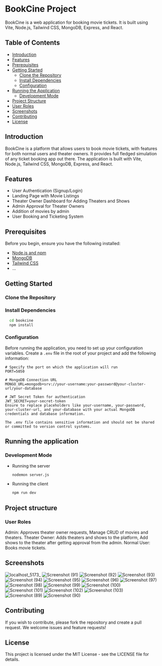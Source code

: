 # BookCine Project

BookCine is a web application for booking movie tickets. It is built using Vite, Node.js, Tailwind CSS, MongoDB, Express, and React.

## Table of Contents

- [Introduction](#introduction)
- [Features](#features)
- [Prerequisites](#prerequisites)
- [Getting Started](#getting-started)
  - [Clone the Repository](#clone-the-repository)
  - [Install Dependencies](#install-dependencies)
  - [Configuration](#configuration)
- [Running the Application](#running-the-application)
  - [Development Mode](#development-mode)
- [Project Structure](#project-structure)
- [User Roles](#user-roles)
- [Screenshots](#screenshots)
- [Contributing](#contributing)
- [License](#license)

## Introduction

BookCine is a platform that allows users to book movie tickets, with features for both normal users and theater owners.
It provides full fledged simulation of any ticket booking app out there.
The application is built with Vite, Node.js, Tailwind CSS, MongoDB, Express, and React.

## Features

- User Authentication (Signup/Login)
- Landing Page with Movie Listings
- Theater Owner Dashboard for Adding Theaters and Shows
- Admin Approval for Theater Owners
- Addition of movies by admin
- User Booking and Ticketing System

## Prerequisites

Before you begin, ensure you have the following installed:

- [Node.js and npm](https://nodejs.org/)
- [MongoDB](https://www.mongodb.com/)
- [Tailwind CSS](https://tailwindcss.com/)
- ...

## Getting Started

### Clone the Repository
### Install Dependencies
```bash
  cd bookcine
  npm install
```
### Configuration

Before running the application, you need to set up your configuration variables. Create a `.env` file in the root of your project and add the following information:

```env
# Specify the port on which the application will run
PORT=5050

# MongoDB Connection URL
MONGO_URL=mongodb+srv://your-username:your-password@your-cluster-url/your-database

# JWT Secret Token for authentication
JWT_SECRET=your-secret-token
Ensure to replace placeholders like your-username, your-password, your-cluster-url, and your-database with your actual MongoDB credentials and database information.

The .env file contains sensitive information and should not be shared or committed to version control systems.
```

##  Running the application
### Development Mode
  - Running the server
    ```bash
    nodemon server.js
    ```
  - Running the client
    ```bash
    npm run dev
    ```

## Project structure
### User Roles
Admin: Approves theater owner requests, Manage CRUD of movies and theaters.
Theater Owner: Adds theaters and shows to the platform, Add shows to the theater after getting approval from the admin.
Normal User: Books movie tickets.

## Screenshots
![localhost_5173_](https://github.com/sans-byte/BookCine/assets/52746480/c6a46a88-6089-4933-944d-57aa7c1aa7f3)
![Screenshot (91)](https://github.com/sans-byte/BookCine/assets/52746480/3fd86556-efc3-47f8-aa3a-7240db61e010)
![Screenshot (92)](https://github.com/sans-byte/BookCine/assets/52746480/0266c21a-f1d8-451a-b38c-ca3ce5351777)
![Screenshot (93)](https://github.com/sans-byte/BookCine/assets/52746480/b3bdb370-234e-4f5e-bb16-770ac53e8ab6)
![Screenshot (94)](https://github.com/sans-byte/BookCine/assets/52746480/07286699-577e-4d45-b04f-0c5d1730961c)
![Screenshot (95)](https://github.com/sans-byte/BookCine/assets/52746480/bd8a50c5-0bae-4d0b-be61-bebd84f05fb6)
![Screenshot (96)](https://github.com/sans-byte/BookCine/assets/52746480/9ead26a2-b273-43d7-bdef-8ee9c345a867)
![Screenshot (97)](https://github.com/sans-byte/BookCine/assets/52746480/88ccf01a-a708-4a9e-80eb-9cea0d1db919)
![Screenshot (98)](https://github.com/sans-byte/BookCine/assets/52746480/f6b53e20-ccd7-4d0b-8b69-926754d5161e)
![Screenshot (99)](https://github.com/sans-byte/BookCine/assets/52746480/3cce9e54-1478-49d1-ad2f-82f4d66473ae)
![Screenshot (100)](https://github.com/sans-byte/BookCine/assets/52746480/e0623363-e2c1-4781-8342-d1363c846f2c)
![Screenshot (101)](https://github.com/sans-byte/BookCine/assets/52746480/11736f6e-0324-4f0e-97d2-497a80a5ee29)
![Screenshot (102)](https://github.com/sans-byte/BookCine/assets/52746480/aa253f54-ef97-4845-85d5-35b80579ab2b)
![Screenshot (103)](https://github.com/sans-byte/BookCine/assets/52746480/06370e81-a002-4dc5-a055-e76967a663dd)
![Screenshot (89)](https://github.com/sans-byte/BookCine/assets/52746480/ac33a5af-24d3-4326-a0bf-44e6d974586d)
![Screenshot (90)](https://github.com/sans-byte/BookCine/assets/52746480/f70d7077-7358-4927-8027-5ee25e1419c9)


## Contributing
If you wish to contribute, please fork the repository and create a pull request. We welcome issues and feature requests!

## License
This project is licensed under the MIT License - see the LICENSE file for details.
